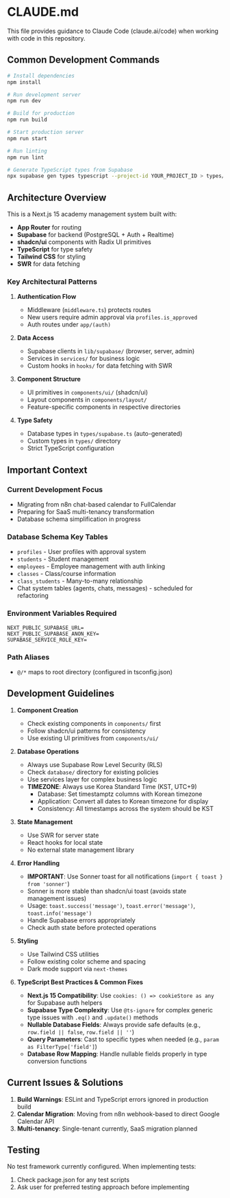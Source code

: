 # CLAUDE.md

This file provides guidance to Claude Code (claude.ai/code) when working with code in this repository.

## Common Development Commands

```bash
# Install dependencies
npm install

# Run development server
npm run dev

# Build for production
npm run build

# Start production server
npm run start

# Run linting
npm run lint

# Generate TypeScript types from Supabase
npx supabase gen types typescript --project-id YOUR_PROJECT_ID > types/supabase.ts
```

## Architecture Overview

This is a Next.js 15 academy management system built with:
- **App Router** for routing
- **Supabase** for backend (PostgreSQL + Auth + Realtime)
- **shadcn/ui** components with Radix UI primitives
- **TypeScript** for type safety
- **Tailwind CSS** for styling
- **SWR** for data fetching

### Key Architectural Patterns

1. **Authentication Flow**
   - Middleware (`middleware.ts`) protects routes
   - New users require admin approval via `profiles.is_approved`
   - Auth routes under `app/(auth)`

2. **Data Access**
   - Supabase clients in `lib/supabase/` (browser, server, admin)
   - Services in `services/` for business logic
   - Custom hooks in `hooks/` for data fetching with SWR

3. **Component Structure**
   - UI primitives in `components/ui/` (shadcn/ui)
   - Layout components in `components/layout/`
   - Feature-specific components in respective directories

4. **Type Safety**
   - Database types in `types/supabase.ts` (auto-generated)
   - Custom types in `types/` directory
   - Strict TypeScript configuration

## Important Context

### Current Development Focus
- Migrating from n8n chat-based calendar to FullCalendar
- Preparing for SaaS multi-tenancy transformation
- Database schema simplification in progress

### Database Schema Key Tables
- `profiles` - User profiles with approval system
- `students` - Student management
- `employees` - Employee management with auth linking
- `classes` - Class/course information
- `class_students` - Many-to-many relationship
- Chat system tables (agents, chats, messages) - scheduled for refactoring

### Environment Variables Required
```
NEXT_PUBLIC_SUPABASE_URL=
NEXT_PUBLIC_SUPABASE_ANON_KEY=
SUPABASE_SERVICE_ROLE_KEY=
```

### Path Aliases
- `@/*` maps to root directory (configured in tsconfig.json)

## Development Guidelines

1. **Component Creation**
   - Check existing components in `components/` first
   - Follow shadcn/ui patterns for consistency
   - Use existing UI primitives from `components/ui/`

2. **Database Operations**
   - Always use Supabase Row Level Security (RLS)
   - Check `database/` directory for existing policies
   - Use services layer for complex business logic
   - **TIMEZONE**: Always use Korea Standard Time (KST, UTC+9)
     - Database: Set timestamptz columns with Korean timezone
     - Application: Convert all dates to Korean timezone for display
     - Consistency: All timestamps across the system should be KST

3. **State Management**
   - Use SWR for server state
   - React hooks for local state
   - No external state management library

4. **Error Handling**
   - **IMPORTANT**: Use Sonner toast for all notifications (`import { toast } from 'sonner'`)
   - Sonner is more stable than shadcn/ui toast (avoids state management issues)
   - Usage: `toast.success('message')`, `toast.error('message')`, `toast.info('message')`
   - Handle Supabase errors appropriately
   - Check auth state before protected operations

5. **Styling**
   - Use Tailwind CSS utilities
   - Follow existing color scheme and spacing
   - Dark mode support via `next-themes`

6. **TypeScript Best Practices & Common Fixes**
   - **Next.js 15 Compatibility**: Use `cookies: () => cookieStore as any` for Supabase auth helpers
   - **Supabase Type Complexity**: Use `@ts-ignore` for complex generic type issues with `.eq()` and `.update()` methods
   - **Nullable Database Fields**: Always provide safe defaults (e.g., `row.field || false`, `row.field || ''`)
   - **Query Parameters**: Cast to specific types when needed (e.g., `param as FilterType['field']`)
   - **Database Row Mapping**: Handle nullable fields properly in type conversion functions

## Current Issues & Solutions

1. **Build Warnings**: ESLint and TypeScript errors ignored in production build
2. **Calendar Migration**: Moving from n8n webhook-based to direct Google Calendar API
3. **Multi-tenancy**: Single-tenant currently, SaaS migration planned

## Testing

No test framework currently configured. When implementing tests:
1. Check package.json for any test scripts
2. Ask user for preferred testing approach before implementing